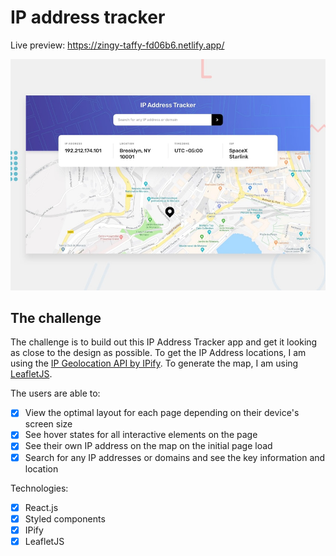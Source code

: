# IP address tracker

Live preview: https://zingy-taffy-fd06b6.netlify.app/

![Design preview for the IP address tracker coding challenge](./design/desktop-preview.jpg)

## The challenge

The challenge is to build out this IP Address Tracker app and get it looking as close to the design as possible. To get the IP Address locations, I am using the [IP Geolocation API by IPify](https://geo.ipify.org/). To generate the map, I am using [LeafletJS](https://leafletjs.com/).

The users are able to:

- [x] View the optimal layout for each page depending on their device's screen size
- [x] See hover states for all interactive elements on the page
- [x] See their own IP address on the map on the initial page load
- [x] Search for any IP addresses or domains and see the key information and location

Technologies:

- [x] React.js
- [x] Styled components
- [x] IPify
- [x] LeafletJS
